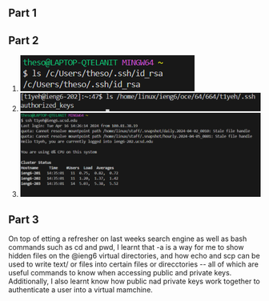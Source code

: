 ## Part 1
## Part 2
1. ![image](lab2privatekey.png) <br>
2. ![image](lab2pt2ieng6public.png) <br> 
3. ![image](lab2nologon.png) <br>

## Part 3
On top of etting a refresher on last weeks search engine as well as bash commands such as cd and pwd, I learnt that -a is a way for me to show hidden files on the @ieng6 virtual directories, and how echo and scp can be used to write text/ or files into certain files or direcctories -- all of which are useful commands to know when accessing public and private keys. Additionally, I also learnt know how public nad private keys work together to authenticate a user into a virtual mamchine. 
